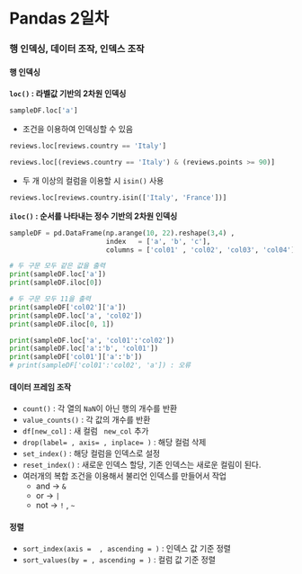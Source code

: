 # Pandas 2일차

### 행 인덱싱, 데이터 조작, 인덱스 조작

#### 행 인덱싱

**`loc()` : 라벨값 기반의 2차원 인덱싱**

```py
sampleDF.loc['a']
```

- 조건을 이용하여 인덱싱할 수 있음

```python
reviews.loc[reviews.country == 'Italy']
```

```python
reviews.loc[(reviews.country == 'Italy') & (reviews.points >= 90)]
```

- 두 개 이상의 컬럼을 이용할 시 `isin()` 사용

```python
reviews.loc[reviews.country.isin(['Italy', 'France'])]
```

**`iloc()` : 순서를 나타내는 정수 기반의 2차원 인덱싱**

```python
sampleDF = pd.DataFrame(np.arange(10, 22).reshape(3,4) , 
                        index   = ['a', 'b', 'c'],
                        columns = ['col01' , 'col02', 'col03', 'col04'] )
```

```python
# 두 구문 모두 같은 값을 출력
print(sampleDF.loc['a'])
print(sampleDF.iloc[0])
```

```python
# 두 구문 모두 11을 출력
print(sampleDF['col02']['a'])
print(sampleDF.loc['a', 'col02'])
print(sampleDF.iloc[0, 1])
```

```python
print(sampleDF.loc['a', 'col01':'col02'])
print(sampleDF.loc['a':'b', 'col01'])
print(sampleDF['col01']['a':'b'])
# print(sampleDF['col01':'col02', 'a']) : 오류
```

#### 데이터 프레임 조작

- `count()` : 각 열의 `NaN`이 아닌 행의 개수를 반환
- `value_counts()` : 각 값의 개수를 반환
- `df[new_col]` : 새 컬럼 ` new_col` 추가
- `drop(label= , axis= , inplace= )` : 해당 컬럼 삭제
- `set_index()` : 해당 컬럼을 인덱스로 설정
- `reset_index()` : 새로운 인덱스 할당, 기존 인덱스는 새로운 컬림이 된다.
- 여러개의 복합 조건을 이용해서 불리언 인덱스를 만들어서 작업
  - and -> `&`
  - or -> `|`
  - not -> `!` , `~`

#### 정렬

- `sort_index(axis =  , ascending = )` : 인덱스 값 기준 정렬
- `sort_values(by = , ascending = )` : 컬럼 값 기준 정렬

